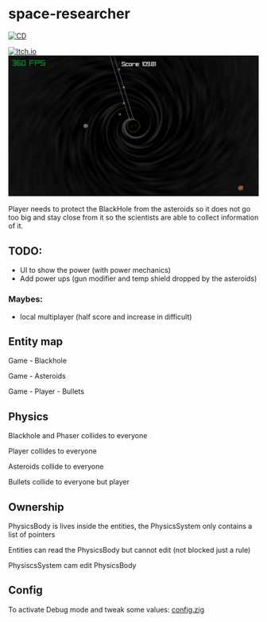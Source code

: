 # space-researcher
[![CD](https://github.com/maiconpintoabreu/space-researcher/actions/workflows/cd.yml/badge.svg)](https://github.com/maiconpintoabreu/space-researcher/actions/workflows/cd.yml)

[![Itch.io](https://static.itch.io/images/badge-color.svg)](https://maiconspas.itch.io/space-researcher?password=1gam)
![Screenshot](image.png)

Player needs to protect the BlackHole from the asteroids so it does not go too big and stay close from it so the scientists are able to collect information of it.


## TODO:
* UI to show the power (with power mechanics)
* Add power ups (gun modifier and temp shield dropped by the asteroids) 

### Maybes:
* local multiplayer (half score and increase in difficult)

## Entity map

Game - Blackhole

Game - Asteroids

Game - Player - Bullets

## Physics

Blackhole and Phaser collides to everyone

Player collides to everyone

Asteroids collide to everyone

Bullets collide to everyone but player

## Ownership

PhysicsBody is lives inside the entities, the PhysicsSystem only contains a list of pointers

Entities can read the PhysicsBody but cannot edit (not blocked just a rule)

PhysiscsSystem cam edit PhysicsBody

## Config

To activate Debug mode and tweak some values: [config.zig](src/config.zig)
